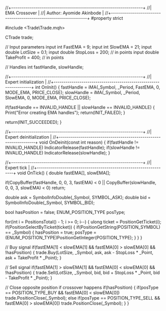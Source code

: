 //+------------------------------------------------------------------+
//|                                                   EMA Crossover |
//|                                Author: Ayomide Akinbode          |
//+------------------------------------------------------------------+
#property strict

#include <Trade\Trade.mqh>

CTrade trade;

// Input parameters
input int FastEMA = 9;
input int SlowEMA = 21;
input double LotSize = 0.1;
input double StopLoss = 200;     // in points
input double TakeProfit = 400;   // in points

// Handles
int fastHandle, slowHandle;

//+------------------------------------------------------------------+
//| Expert initialization                                           |
//+------------------------------------------------------------------+
int OnInit()
{
   fastHandle = iMA(_Symbol, _Period, FastEMA, 0, MODE_EMA, PRICE_CLOSE);
   slowHandle = iMA(_Symbol, _Period, SlowEMA, 0, MODE_EMA, PRICE_CLOSE);
   
   if(fastHandle == INVALID_HANDLE || slowHandle == INVALID_HANDLE)
   {
      Print("Error creating EMA handles");
      return(INIT_FAILED);
   }
   
   return(INIT_SUCCEEDED);
}

//+------------------------------------------------------------------+
//| Expert deinitialization                                         |
//+------------------------------------------------------------------+
void OnDeinit(const int reason)
{
   if(fastHandle != INVALID_HANDLE) IndicatorRelease(fastHandle);
   if(slowHandle != INVALID_HANDLE) IndicatorRelease(slowHandle);
}

//+------------------------------------------------------------------+
//| Expert tick                                                     |
//+------------------------------------------------------------------+
void OnTick()
{
   double fastEMA[], slowEMA[];
   
   if(CopyBuffer(fastHandle, 0, 0, 3, fastEMA) < 0 ||
      CopyBuffer(slowHandle, 0, 0, 3, slowEMA) < 0)
      return;
   
   double ask = SymbolInfoDouble(_Symbol, SYMBOL_ASK);
   double bid = SymbolInfoDouble(_Symbol, SYMBOL_BID);
   
   bool hasPosition = false;
   ENUM_POSITION_TYPE posType;
   
   for(int i = PositionsTotal() - 1; i >= 0; i--)
   {
      ulong ticket = PositionGetTicket(i);
      if(PositionSelectByTicket(ticket))
      {
         if(PositionGetString(POSITION_SYMBOL) == _Symbol)
         {
            hasPosition = true;
            posType = (ENUM_POSITION_TYPE)PositionGetInteger(POSITION_TYPE);
         }
      }
   }
   
   // Buy signal
   if(fastEMA[1] < slowEMA[1] && fastEMA[0] > slowEMA[0] && !hasPosition)
   {
      trade.Buy(LotSize, _Symbol, ask, 
                ask - StopLoss * _Point, 
                ask + TakeProfit * _Point);
   }
   
   // Sell signal
   if(fastEMA[1] > slowEMA[1] && fastEMA[0] < slowEMA[0] && !hasPosition)
   {
      trade.Sell(LotSize, _Symbol, bid, 
                 bid + StopLoss * _Point, 
                 bid - TakeProfit * _Point);
   }
   
   // Close opposite position if crossover happens
   if(hasPosition)
   {
      if(posType == POSITION_TYPE_BUY && fastEMA[0] < slowEMA[0])
         trade.PositionClose(_Symbol);
      else if(posType == POSITION_TYPE_SELL && fastEMA[0] > slowEMA[0])
         trade.PositionClose(_Symbol);
   }
}
